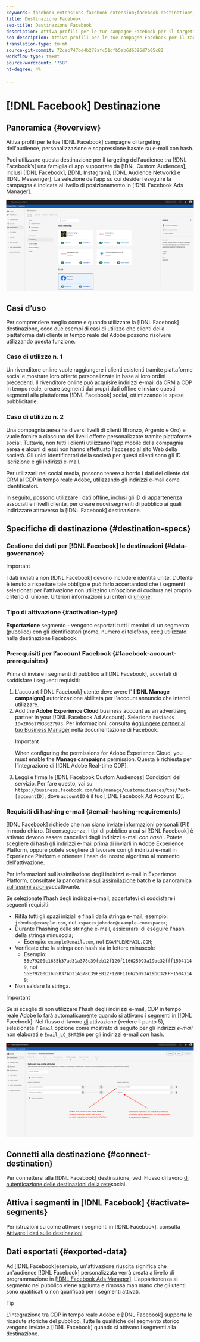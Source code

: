 ```yaml
---
keywords: facebook extensions;facebook extension;facebook destinations;facebook;instagram;messenger;facebook messenger
title: Destinazione Facebook
seo-title: Destinazione Facebook
description: Attiva profili per le tue campagne Facebook per il targeting dell'audience, la personalizzazione e la soppressione basate su e-mail con hash.
seo-description: Attiva profili per le tue campagne Facebook per il targeting dell'audience, la personalizzazione e la soppressione basate su e-mail con hash.
translation-type: tm+mt
source-git-commit: 72ceb747bd4b278afc51dfb5ab6d6386d7b05c82
workflow-type: tm+mt
source-wordcount: '758'
ht-degree: 4%

---
```



# [!DNL Facebook] Destinazione

## Panoramica {#overview}

Attiva profili per le tue [!DNL Facebook] campagne di targeting dell&#39;audience, personalizzazione e soppressione basate su e-mail con hash.

Puoi utilizzare questa destinazione per il targeting dell&#39;audience tra [!DNL Facebook’s] una famiglia di app supportate da [!DNL Custom Audiences], inclusi [!DNL Facebook], [!DNL Instagram], [!DNL Audience Network] e [!DNL Messenger]. La selezione dell’app su cui desideri eseguire la campagna è indicata al livello di posizionamento in [!DNL Facebook Ads Manager].

![Destinazione Facebook nell’interfaccia CDP in tempo reale](/help/rtcdp/destinations/assets/facebook-destination.png)


## Casi d’uso

Per comprendere meglio come e quando utilizzare la [!DNL Facebook] destinazione, ecco due esempi di casi di utilizzo che  clienti della piattaforma dati cliente in tempo reale del Adobe possono risolvere utilizzando questa funzione.


### Caso di utilizzo n. 1


Un rivenditore online vuole raggiungere i clienti esistenti tramite piattaforme social e mostrare loro offerte personalizzate in base ai loro ordini precedenti. Il rivenditore online può acquisire indirizzi e-mail da CRM a  CDP in tempo reale, creare segmenti dai propri dati offline e inviare questi segmenti alla piattaforma [!DNL Facebook] social, ottimizzando le spese pubblicitarie.


### Caso di utilizzo n. 2


Una compagnia aerea ha diversi livelli di clienti (Bronzo, Argento e Oro) e vuole fornire a ciascuno dei livelli offerte personalizzate tramite piattaforme social. Tuttavia, non tutti i clienti utilizzano l&#39;app mobile della compagnia aerea e alcuni di essi non hanno effettuato l&#39;accesso al sito Web della società. Gli unici identificatori della società per questi clienti sono gli ID iscrizione e gli indirizzi e-mail.

Per utilizzarli nei social media, possono tenere a bordo i dati del cliente dal CRM al CDP in tempo reale  Adobe, utilizzando gli indirizzi e-mail come identificatori.

In seguito, possono utilizzare i dati offline, inclusi gli ID di appartenenza associati e i livelli cliente, per creare nuovi segmenti di pubblico ai quali indirizzare attraverso la [!DNL Facebook] destinazione.

## Specifiche di destinazione {#destination-specs}

### Gestione dei dati per [!DNL Facebook] le destinazioni {#data-governance}

>[!IMPORTANT]
>
>I dati inviati a non [!DNL Facebook] devono includere identità unite. L&#39;Utente è tenuto a rispettare tale obbligo e può farlo accertandosi che i segmenti selezionati per l&#39;attivazione non utilizzino un&#39;opzione di cucitura nel proprio criterio di unione. Ulteriori informazioni sui criteri di [unione](/help/profile/ui/merge-policies.md).

### Tipo di attivazione {#activation-type}

**Esportazione** segmento - vengono esportati tutti i membri di un segmento (pubblico) con gli identificatori (nome, numero di telefono, ecc.) utilizzato nella destinazione Facebook.

### Prerequisiti per l’account Facebook {#facebook-account-prerequisites}

Prima di inviare i segmenti di pubblico a [!DNL Facebook], accertati di soddisfare i seguenti requisiti:

1. L&#39;account [!DNL Facebook] utente deve avere l&#39; **[!DNL Manage campaigns]** autorizzazione abilitata per l&#39;account annuncio che intendi utilizzare.
2. Add the **Adobe Experience Cloud** business account as an advertising partner in your [!DNL Facebook Ad Account]. Seleziona `business ID=206617933627973`. Per informazioni, consulta [Aggiungere partner al tuo Business Manager](https://www.facebook.com/business/help/1717412048538897) nella documentazione di Facebook.
   >[!IMPORTANT]
   >
   > When configuring the permissions for Adobe Experience Cloud, you must enable the **Manage campaigns** permission. Questa è richiesta per l’integrazione di [!DNL Adobe Real-time CDP].
3. Leggi e firma le [!DNL Facebook Custom Audiences] Condizioni del servizio. Per fare questo, vai su `https://business.facebook.com/ads/manage/customaudiences/tos/?act=[accountID]`, dove `accountID` è il tuo [!DNL Facebook Ad Account ID].

### Requisiti di hashing e-mail {#email-hashing-requirements}

[!DNL Facebook] richiede che non siano inviate informazioni personali (PII) in modo chiaro. Di conseguenza, i tipi di pubblico a cui si [!DNL Facebook] è attivato devono essere cancellati dagli indirizzi e-mail *con hash* . Potete scegliere di hash gli indirizzi e-mail prima di inviarli in Adobe Experience Platform, oppure potete scegliere di lavorare con gli indirizzi e-mail in  Experience Platform e ottenere l&#39;hash del nostro algoritmo al momento dell&#39;attivazione.

Per informazioni sull’assimilazione degli indirizzi e-mail in  Experience Platform, consultate la panoramica [sull’assimilazione](/help/ingestion/batch-ingestion/overview.md) batch e la panoramica [sull’assimilazione](/help/ingestion/streaming-ingestion/overview.md)accattivante.

Se selezionate l’hash degli indirizzi e-mail, accertatevi di soddisfare i seguenti requisiti:

* Rifila tutti gli spazi iniziali e finali dalla stringa e-mail; esempio: `johndoe@example.com`, not `<space>johndoe@example.com<space>`;
* Durante l&#39;hashing delle stringhe e-mail, assicurarsi di eseguire l&#39;hash della stringa minuscola;
   * Esempio: `example@email.com`, not `EXAMPLE@EMAIL.COM`;
* Verificate che la stringa con hash sia in lettere minuscole
   * Esempio: `55e79200c1635b37ad31a378c39feb12f120f116625093a19bc32fff15041149`, not `55E79200C1635B37AD31A378C39FEB12F120F116625093A19bC32FFF15041149`;
* Non saldare la stringa.


>[!IMPORTANT]
>
>Se si sceglie di non utilizzare l&#39;hash degli indirizzi e-mail,  CDP in tempo reale Adobe lo farà automaticamente quando si attivano i segmenti in [!DNL Facebook]. Nel flusso di lavoro [di](/help/rtcdp/destinations/activate-destinations.md#activate-data) attivazione (vedere il punto 5), selezionate l’ `Email` opzione come mostrato di seguito per gli indirizzi *e-mail* non elaborati e `Email_LC_SHA256` per gli indirizzi e-mail *con* hash.


![Hashing all&#39;attivazione](/help/rtcdp/destinations/assets/identity-mapping.png)

## Connetti alla destinazione {#connect-destination}

Per connettersi alla [!DNL Facebook] destinazione, vedi Flusso di lavoro [di autenticazione delle destinazioni della rete](/help/rtcdp/destinations/social-network-destinations-workflow.md)social.


## Attiva i segmenti in [!DNL Facebook] {#activate-segments}

Per istruzioni su come attivare i segmenti in [!DNL Facebook], consulta [Attivare i dati sulle destinazioni](/help/rtcdp/destinations/activate-destinations.md).

## Dati esportati {#exported-data}

Ad [!DNL Facebook]esempio, un&#39;attivazione riuscita significa che un&#39;audience [!DNL Facebook] personalizzata verrà creata a livello di programmazione in [[!DNL Facebook Ads Manager]](https://www.facebook.com/adsmanager/manage/). L&#39;appartenenza al segmento nel pubblico viene aggiunta e rimossa man mano che gli utenti sono qualificati o non qualificati per i segmenti attivati.

>[!TIP]
>
>L&#39;integrazione tra CDP in tempo reale  Adobe e [!DNL Facebook] supporta le ricadute storiche del pubblico. Tutte le qualifiche del segmento storico vengono inviate a [!DNL Facebook] quando si attivano i segmenti alla destinazione.
